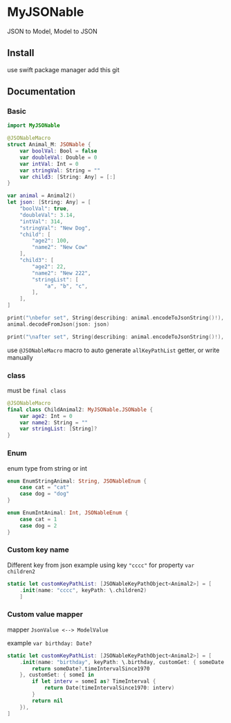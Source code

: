 # MyJSONable

JSON to Model, Model to JSON

## Install

use swift package manager add this git

## Documentation

### Basic

```swift
import MyJSONable

@JSONableMacro
struct Animal_M: JSONable {
    var boolVal: Bool = false
    var doubleVal: Double = 0
    var intVal: Int = 0
    var stringVal: String = ""
    var child3: [String: Any] = [:]
}

var animal = Animal2()
let json: [String: Any] = [
    "boolVal": true,
    "doubleVal": 3.14,
    "intVal": 314,
    "stringVal": "New Dog",
    "child": [
        "age2": 100,
        "name2": "New Cow"
    ],
    "child3": [
        "age2": 22,
        "name2": "New 222",
        "stringList": [
            "a", "b", "c",
        ],
    ],
]

print("\nbefor set", String(describing: animal.encodeToJsonString()!), separator: "\n")
animal.decodeFromJson(json: json)

print("\nafter set", String(describing: animal.encodeToJsonString()!), separator: "\n")
```

use `@JSONableMacro` macro to auto generate `allKeyPathList` getter, or write manually

### class 

must be `final class`

```swift
@JSONableMacro
final class ChildAnimal2: MyJSONable.JSONable {
    var age2: Int = 0
    var name2: String = ""
    var stringList: [String]?
}
```

### Enum

enum type from string or int

```swift
enum EnumStringAnimal: String, JSONableEnum {
    case cat = "cat"
    case dog = "dog"
}

enum EnumIntAnimal: Int, JSONableEnum {
    case cat = 1
    case dog = 2
}
```

### Custom key name

Different key from json
example using key `"cccc"` for property `var children2`

```swift
static let customKeyPathList: [JSONableKeyPathObject<Animal2>] = [
    .init(name: "cccc", keyPath: \.children2)
    ]
```

### Custom value mapper

mapper `JsonValue <--> ModelValue`

example `var birthday: Date?`

```swift
static let customKeyPathList: [JSONableKeyPathObject<Animal2>] = [
    .init(name: "birthday", keyPath: \.birthday, customGet: { someDate in
        return someDate?.timeIntervalSince1970
    }, customSet: { someI in
        if let interv = someI as? TimeInterval {
            return Date(timeIntervalSince1970: interv)
        }
        return nil
    }),
]
```

